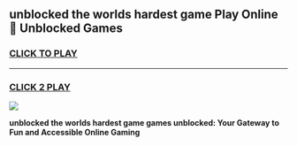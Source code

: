 
## unblocked the worlds hardest game Play Online 👋 Unblocked Games
<h3>
<a href="https://premium.freeplayer.one?title=unblocked_the_worlds_hardest_game&ref=19F">CLICK TO PLAY</a></h3>
<hr>

<h3>
<a href="https://premium.freeplayer.one?title=unblocked_the_worlds_hardest_game&ref=19F">CLICK 2 PLAY</a>
  
</h3>

<a href="https://premium.freeplayer.one?title=unblocked_the_worlds_hardest_game&ref=19F"><img src="https://clearcache.store/games.png"></a>


**unblocked the worlds hardest game games unblocked: Your Gateway to Fun and Accessible Online Gaming**
